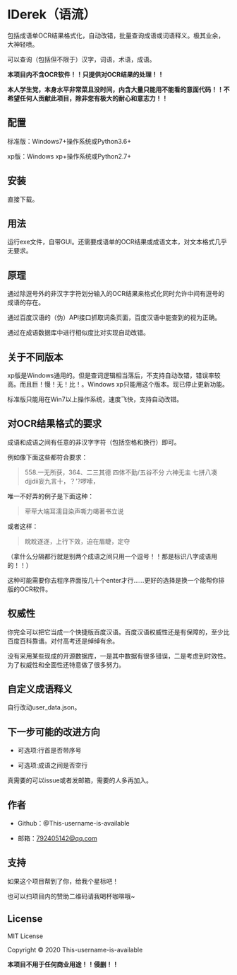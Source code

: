 # IDerek（语流）

包括成语单OCR结果格式化，自动改错，批量查询成语或词语释义。极其业余，大神轻喷。

可以查询（包括但不限于）汉字，词语，术语，成语。

**本项目内不含OCR软件！！只提供对OCR结果的处理！！**

**本人学生党，本身水平非常菜且没时间，内含大量只能用不能看的意面代码！！不希望任何人贡献此项目，除非您有极大的耐心和意志力！！**

## 配置

标准版：Windows7+操作系统或Python3.6+

xp版：Windows xp+操作系统或Python2.7+

## 安装

直接下载。

## 用法

运行exe文件，自带GUI。还需要成语单的OCR结果或成语文本，对文本格式几乎无要求。

## 原理

通过除逗号外的非汉字字符划分输入的OCR结果来格式化同时允许中间有逗号的成语的存在。

通过百度汉语的（伪）API接口抓取词条页面，百度汉语中能查到的视为正确。

通过在成语数据库中进行相似度比对实现自动改错。

## 关于不同版本

xp版是Windows通用的。但是查词逻辑相当落后，不支持自动改错，错误率较高。而且巨！慢！无！比！。Windows xp只能用这个版本。现已停止更新功能。

标准版只能用在Win7以上操作系统，速度飞快，支持自动改错。

## 对OCR结果格式的要求

成语和成语之间有任意的非汉字字符（包括空格和换行）即可。

例如像下面这些都符合要求：

> 558.一无所获，364、二三其德
> 四体不勤/五谷不分 六神无主
> 七拼八凑djjdii妄九言十，？'?啰嗦，

唯一不好弄的例子是下面这种：

> 荦荦大端耳濡目染声嘶力竭著书立说

或者这样：

> 眈眈逐逐，上行下效，迫在眉睫，定夺

（拿什么分隔都行就是别两个成语之间只用一个逗号！！那是标识八字成语用的！！）

这种可能需要你去程序界面按几十个enter才行……更好的选择是换一个能帮你排版的OCR软件。

## 权威性

你完全可以把它当成一个快捷版百度汉语。百度汉语权威性还是有保障的，至少比百度百科靠谱。对付高考还是绰绰有余。

没有采用某些现成的开源数据库，一是其中数据有很多错误，二是考虑到时效性。为了权威性和全面性还特意做了很多努力。

## 自定义成语释义

自行改动user_data.json。

## 下一步可能的改进方向

- 可选项:行首是否带序号

- 可选项:成语之间是否空行

真需要的可以issue或者发邮箱，需要的人多再加入。

## 作者

- Github：@This-username-is-available

- 邮箱：792405142@qq.com

## 支持

如果这个项目帮到了你，给我个星标吧！

也可以扫项目内的赞助二维码请我喝杯咖啡哦~

## License

MIT License

Copyright © 2020 This-username-is-available

**本项目不用于任何商业用途！！侵删！！**
